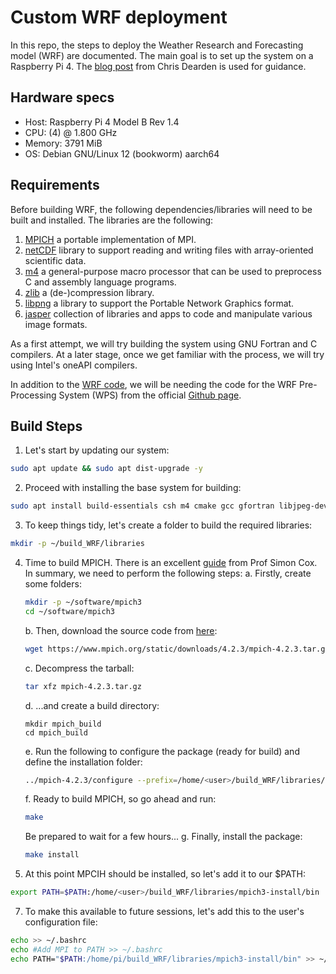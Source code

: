 # Custom WRF deployment
In this repo, the steps to deploy the Weather Research and Forecasting model (WRF) are documented.
The main goal is to set up the system on a Raspberry Pi 4. The [blog post](https://chrisdearden.net/WRFRPi/) from Chris Dearden is used for guidance.

## Hardware specs
+ Host: Raspberry Pi 4 Model B Rev 1.4 
+ CPU: (4) @ 1.800 GHz 
+ Memory: 3791 MiB 
+ OS: Debian GNU/Linux 12 (bookworm) aarch64

## Requirements
Before building WRF, the following dependencies/libraries will need to be built and installed. 
The libraries are the following:
1. [MPICH](https://www.mpich.org/) a portable implementation of MPI.
2. [netCDF](https://www.unidata.ucar.edu/software/netcdf/) library to support reading and writing files with array-oriented scientific data.
3. [m4](https://www.gnu.org/software/m4/m4.html) a general-purpose macro processor that can be used to preprocess C and assembly language programs.
4. [zlib](https://zlib.net/) a (de-)compression library.
5. [libpng](http://www.libpng.org/pub/png/) a library to support the Portable Network Graphics format.
6. [jasper](https://github.com/jasper-software/jasper) collection of libraries and apps to code and manipulate various image formats.

As a first attempt, we will try building the system using GNU Fortran and C compilers.
At a later stage, once we get familiar with the process, we will try using Intel's oneAPI compilers.

In addition to the [WRF code](https://github.com/wrf-model/WRF), we will be needing the code for the WRF Pre-Processing System (WPS) from the official [Github page](https://github.com/wrf-model/WPS).

## Build Steps
1. Let's start by updating our system:
```bash
sudo apt update && sudo apt dist-upgrade -y
```
2. Proceed with installing the base system for building:
```bash
sudo apt install build-essentials csh m4 cmake gcc gfortran libjpeg-dev
```
3. To keep things tidy, let's create a folder to build the required libraries:
```bash
mkdir -p ~/build_WRF/libraries
```
4. Time to build MPICH. There is an excellent [guide](https://www.southampton.ac.uk/~sjc/raspberrypi/pi_supercomputer_southampton.htm) from Prof Simon Cox.
In summary, we need to perform the following steps:
   a. Firstly, create some folders:
   ```bash
   mkdir -p ~/software/mpich3
   cd ~/software/mpich3
   ```
   b. Then, download the source code from [here](https://www.mpich.org/downloads/):
   ```bash
   wget https://www.mpich.org/static/downloads/4.2.3/mpich-4.2.3.tar.gz
   ```
   c. Decompress the tarball:
   ```bash
   tar xfz mpich-4.2.3.tar.gz
   ```
   d. ...and create a build directory:
   ```
   mkdir mpich_build
   cd mpich_build
   ```
   e. Run the following to configure the package (ready for build) and define the installation folder:
   ```bash
   ../mpich-4.2.3/configure --prefix=/home/<user>/build_WRF/libraries/mpich3-install
   ```
   f. Ready to build MPICH, so go ahead and run:
   ```bash
   make
   ```
   Be prepared to wait for a few hours...
   g. Finally, install the package:
   ```bash
   make install
   ```
6. At this point MPCIH should be installed, so let's add it to our $PATH:
```bash
export PATH=$PATH:/home/<user>/build_WRF/libraries/mpich3-install/bin
```
7. To make this available to future sessions, let's add this to the user's configuration file:
```bash
echo >> ~/.bashrc
echo #Add MPI to PATH >> ~/.bashrc
echo PATH="$PATH:/home/pi/build_WRF/libraries/mpich3-install/bin" >> ~/.bashrc
```

